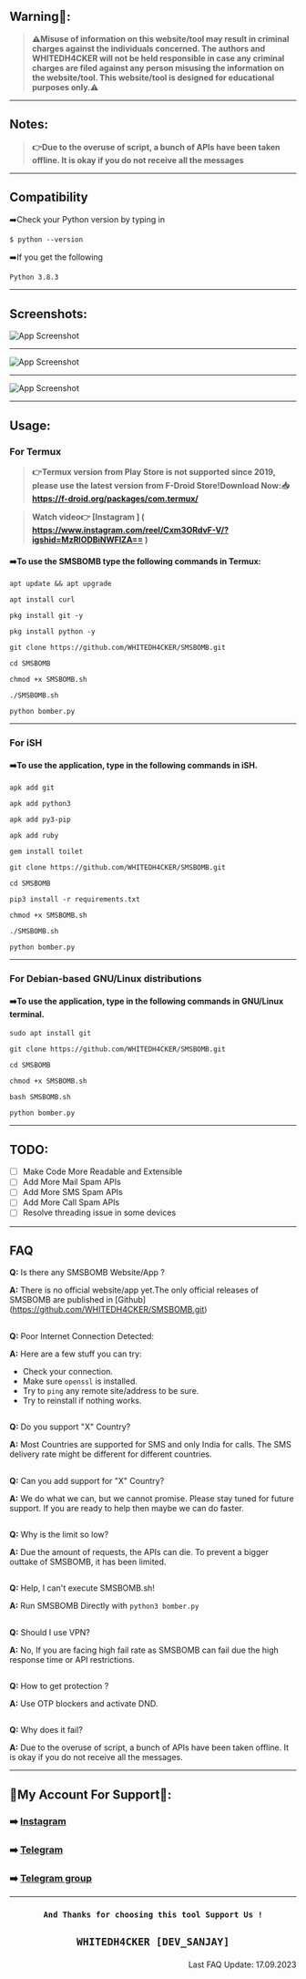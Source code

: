 ## Warning🚨:

>**⚠️Misuse of information on this website/tool may result in criminal charges against the individuals concerned.  The authors and WHITEDH4CKER will not be held responsible in case any criminal charges are filed against any person misusing the information on the website/tool. This website/tool is designed for educational purposes only.⚠️**
***
## Notes:
>**👉Due to the overuse of script, a bunch of APIs have been taken offline. It is okay if you do not receive all the messages**
***

## Compatibility
➡️Check your Python version by typing in
```shell script
$ python --version
```
➡️If you get the following
```shell script
Python 3.8.3
```
***
## Screenshots:
![App Screenshot](https://github.com/WHITEDH4CKER/SMSBOMB/blob/main/utils/Screenshots/Screenshot_1.jpg)
***
![App Screenshot](https://github.com/WHITEDH4CKER/SMSBOMB/blob/main/utils/Screenshots/Screenshot_2.jpg)
***
![App Screenshot](https://github.com/WHITEDH4CKER/SMSBOMB/blob/main/utils/Screenshots/Screenshot_3.jpg)
***
## Usage:
### For Termux
> **👉Termux version from Play Store is not supported since 2019, please use the latest version from F-Droid Store!Download Now:📥 https://f-droid.org/packages/com.termux/**

> **Watch video👉 [Instagram ] ( https://www.instagram.com/reel/Cxm3ORdvF-V/?igshid=MzRlODBiNWFlZA== )**

#### ➡️To use the SMSBOMB type the following commands in Termux:

```shell script
apt update && apt upgrade
```

```shell script
apt install curl
```

```shell script
pkg install git -y
```

```shell script
pkg install python -y
```

```shell script
git clone https://github.com/WHITEDH4CKER/SMSBOMB.git
```

```shell script
cd SMSBOMB
```

```shell script
chmod +x SMSBOMB.sh
```

```shell script
./SMSBOMB.sh
```

```shell script
python bomber.py
```
***

### For iSH

#### ➡️To use the application, type in the following commands in iSH.

```shell script
apk add git
```
```shell script
apk add python3
```
```shell script
apk add py3-pip
```
```shell script
apk add ruby
```
```shell script
gem install toilet
```
```shell script
git clone https://github.com/WHITEDH4CKER/SMSBOMB.git
```
```shell script
cd SMSBOMB
```
```shell script
pip3 install -r requirements.txt
```
```shell script
chmod +x SMSBOMB.sh
```
```shell script
./SMSBOMB.sh
```
```shell script
python bomber.py
```
***

### For Debian-based GNU/Linux distributions

#### ➡️To use the application, type in the following commands in GNU/Linux terminal.

```shell script
sudo apt install git
```
```shell script
git clone https://github.com/WHITEDH4CKER/SMSBOMB.git
```
```shell script
cd SMSBOMB
```
```shell script
chmod +x SMSBOMB.sh
```
```shell script
bash SMSBOMB.sh
```
```shell script
python bomber.py
```
***

## TODO:
 - [ ] Make Code More Readable and Extensible 
 - [ ] Add More Mail Spam APIs 
 - [ ] Add More SMS Spam APIs 
 - [ ] Add More Call Spam APIs 
 - [ ] Resolve threading issue in some devices
***

## FAQ

**Q:** Is there any SMSBOMB Website/App ?

**A:** There is no official website/app yet.The only official releases of SMSBOMB are published in [Github] (https://github.com/WHITEDH4CKER/SMSBOMB.git)

##
**Q:** Poor Internet Connection Detected:

**A:** Here are a few stuff you can try:
- Check your connection.
- Make sure `openssl` is installed.
- Try to `ping` any remote site/address to be sure.
- Try to reinstall if nothing works.

##
**Q:** Do you support "X" Country?

**A:** Most Countries are supported for SMS and only India for calls. The SMS delivery rate might be different for different countries.

##
**Q:** Can you add support for "X" Country?

**A:** We do what we can, but we cannot promise. Please stay tuned for future support. If you are ready to help then maybe we can do faster.

##
**Q:** Why is the limit so low?

**A:** Due the amount of requests, the APIs can die. To prevent a bigger outtake of SMSBOMB, it has been limited. 

##
**Q:** Help, I can't execute SMSBOMB.sh!

**A:** Run SMSBOMB Directly with `python3 bomber.py`

##
**Q:** Should I use VPN?

**A:** No, If you are facing high fail rate as SMSBOMB can fail due the high response time or API restrictions.

##
**Q:** How to get protection ?

**A:** Use OTP blockers and activate DND.

##
**Q:** Why does it fail?

**A:** Due to the overuse of script, a bunch of APIs have been taken offline. It is okay if you do not receive all the messages.
***

## 👤My Account For Support👤:

### ➡️ [Instagram](https://Instagram.com/WHITEDH4CKER)
### ➡️ [Telegram](https://t.me/WHITEDH4CKER)
### ➡️ [Telegram group](https://t.me/WHITEDR00M)
***



### <p align="center">```And Thanks for choosing this tool Support Us !``` 
  
 ## <p align="center">```WHITEDH4CKER [DEV_SANJAY]```

<p align="right"> Last FAQ Update: 17.09.2023 </p>
